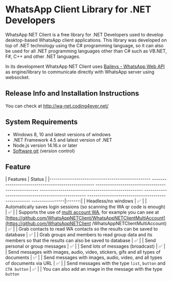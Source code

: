 # WhatsApp Client Library for .NET Developers

WhatsApp NET Client is a free library for .NET Developers used to develop desktop-based WhatsApp client applications. This library was developed on top of .NET technology using the C# programming language, so it can also be used for all .NET programming languages other than C# such as VB.NET, F#, C++ and other .NET languages.

In its development WhatsApp NET Client uses [Baileys - WhatsApp Web API ](https://github.com/adiwajshing/Baileys/) as engine/library to communicate directly with WhatsApp server using websocket.

## Release Info and Installation Instructions

You can check at http://wa-net.coding4ever.net/

## System Requirements

* Windows 8, 10 and latest versions of windows
* .NET Framework 4.5 and latest version of .NET
* Node.js version 14.16.x or later
* [Software git](https://git-scm.com/downloads) (version control)

## Feature

| Features | Status |
|------------------------------------------------- -------------------------------------------------- -------------------------------------------------- -------------------------------------------------- -------------------------------------------------- -------------------------------------------------- ----------------|:------:|
| Headless/no windows | ✅ |
| Automatically saves login sessions (so scanning the WA qr code is enough) | ✅ |
| Supports the use of [multi account WA](https://github.com/WhatsAppNETClient/WhatsAppNETClientMultiAccount), for example you can see at [https://github.com/WhatsAppNETClient/WhatsAppNETClientMultiAccount](https://github.com/WhatsAppNETClient /WhatsAppNETClientMultiAccount) | ✅ |
| Grab contacts to read WA contacts so the results can be saved to database | ✅ |
| Grab groups and members to read group data and its members so that the results can also be saved to database | ✅ |
| Send personal or group messages | ✅ |
| Send lots of messages (broadcast) | ✅ |
| Send messages with images, audio, video, stickers, gifs and all types of documents | ✅ |
| Send messages with images, audio, video, and all types of documents via URL | ✅ |
| Send messages with the type `list`, `button` and `CTA button` | ✅ |
| You can also add an image in the message with the type `button`
